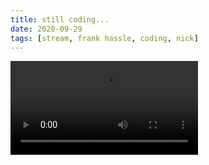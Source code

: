 ```yaml
---
title: still coding...
date: 2020-09-29
tags: [stream, frank hassle, coding, nick]
---
```

<video class="js-player" playsinline controls>
  <source src="https://archive.org/download/shalit_archive/still%20coding....-ACZfThFMg.mp4" type="video/mp4" size="1080"/>
  <source src="https://archive.org/download/shalit_archive/Shalit/360P/still%20coding....-ACZfThFMg.mp4" type="video/mp4" size="360"/>
</video>
